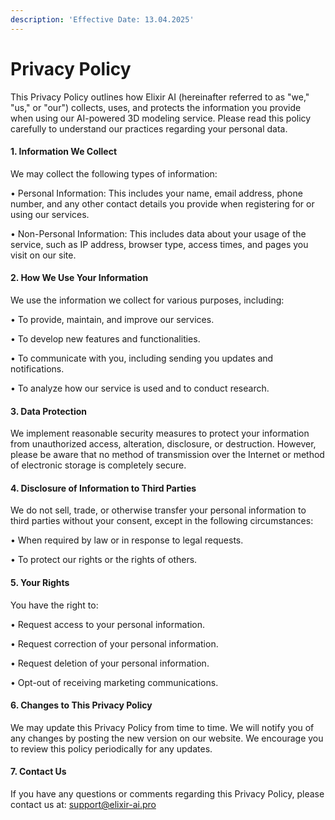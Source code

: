 ```yaml
---
description: 'Effective Date: 13.04.2025'
---
```


# Privacy Policy

This Privacy Policy outlines how Elixir AI (hereinafter referred to as "we," "us," or "our") collects, uses, and protects the information you provide when using our AI-powered 3D modeling service. Please read this policy carefully to understand our practices regarding your personal data.

#### 1. Information We Collect <a href="#id-1.-information-we-collect" id="id-1.-information-we-collect"></a>

We may collect the following types of information:

• Personal Information: This includes your name, email address, phone number, and any other contact details you provide when registering for or using our services.

• Non-Personal Information: This includes data about your usage of the service, such as IP address, browser type, access times, and pages you visit on our site.

#### 2. How We Use Your Information <a href="#id-2.-how-we-use-your-information" id="id-2.-how-we-use-your-information"></a>

We use the information we collect for various purposes, including:

• To provide, maintain, and improve our services.

• To develop new features and functionalities.

• To communicate with you, including sending you updates and notifications.

• To analyze how our service is used and to conduct research.

#### 3. Data Protection <a href="#id-3.-data-protection" id="id-3.-data-protection"></a>

We implement reasonable security measures to protect your information from unauthorized access, alteration, disclosure, or destruction. However, please be aware that no method of transmission over the Internet or method of electronic storage is completely secure.

#### 4. Disclosure of Information to Third Parties <a href="#id-4.-disclosure-of-information-to-third-parties" id="id-4.-disclosure-of-information-to-third-parties"></a>

We do not sell, trade, or otherwise transfer your personal information to third parties without your consent, except in the following circumstances:

• When required by law or in response to legal requests.

• To protect our rights or the rights of others.

#### 5. Your Rights <a href="#id-5.-your-rights" id="id-5.-your-rights"></a>

You have the right to:

• Request access to your personal information.

• Request correction of your personal information.

• Request deletion of your personal information.

• Opt-out of receiving marketing communications.

#### 6. Changes to This Privacy Policy <a href="#id-6.-changes-to-this-privacy-policy" id="id-6.-changes-to-this-privacy-policy"></a>

We may update this Privacy Policy from time to time. We will notify you of any changes by posting the new version on our website. We encourage you to review this policy periodically for any updates.

#### 7. Contact Us <a href="#id-7.-contact-us" id="id-7.-contact-us"></a>

If you have any questions or comments regarding this Privacy Policy, please contact us at: support@elixir-ai.pro

[\
](https://alchemy-3d.gitbook.io/https-alchemy-ai.pro/3d-alchemy-platform/3d-alchemy-api)
